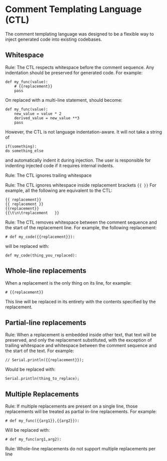 # Comment Templating Language (CTL)

The comment templating language was designed to be a flexible way to inject generated code into existing codebases.

## Whitespace
Rule: The CTL respects whitespace before the comment sequence. Any indentation should be preserved for generated code. For example:
```
def my_func(value):
    # {{replacement}}
    pass
```
On replaced with a multi-line statement, should become:

```
def my_func(value):
    new_value = value * 2
    derived_value = new_value **3
    pass
```
However, the CTL is not language indentation-aware. It will not take a string of
```
if(something):
do something_else
```
and automatically indent it during injection. The user is responsible for indenting injected code if it requires internal indents.

Rule: The CTL ignores trailing whitespace

Rule: The CTL ignores whitespace inside replacement brackets `{{ }}`
For example, all the following are equivalent to the CTL:
```
{{ replacement}}
{{ replacement }}
{{replacement}}
{{\t\n\treplacement   }}
```

Rule: The CTL removes whitespace between the comment sequence and the start of the replacement line.
For example, the following replacement:
```
# def my_code({{replacement}}):
```
will be replaced with:
```
def my_code(thing_you_replaced):
```

## Whole-line replacements
When a replacement is the only thing on its line, for example:

```
# {{replacement}}
```

This line will be replaced in its entirety with the contents specified by the replacement.


## Partial-line replacements
Rule: When a replacement is embedded inside other text, that text will be preserved, and only the replacement substituted, with the exception of trailing whitespace and whitespace between the comment sequence and the start of the text. For example:
```
// Serial.println({{replacement}});
```
Would be replaced with:
```
Serial.println(thing_to_replace);
```

## Multiple Replacements
Rule: If multiple replacements are present on a single line, those replacements will be treated as partial in-line replacements. For example:

```
# def my_func({{arg1}},{{arg2}}):
```
Will be replaced with:
```
# def my_func(arg1,arg2):
```

Rule: Whole-line replacements do not support multiple replacements per line

